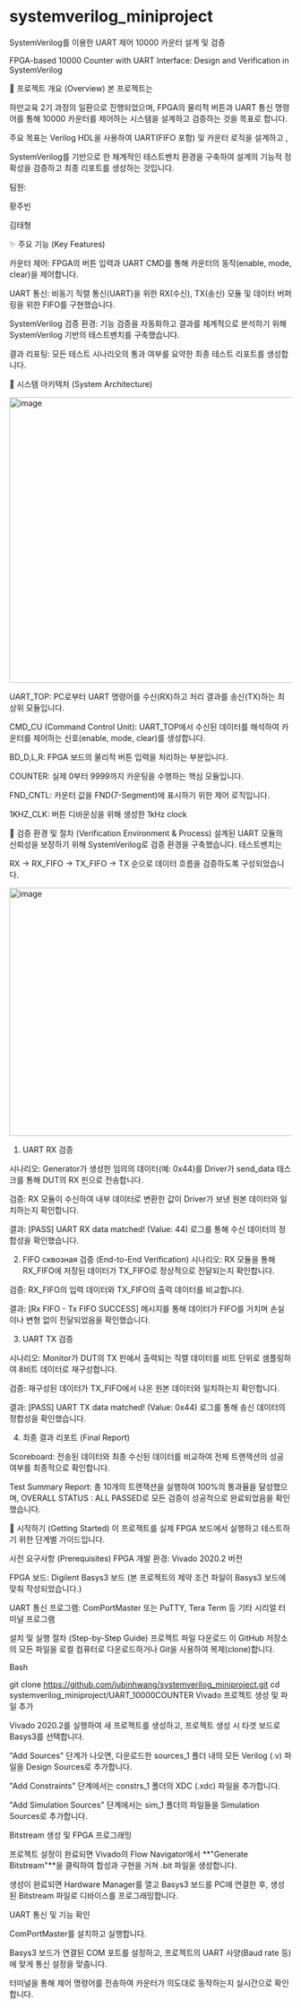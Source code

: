 # systemverilog_miniproject

SystemVerilog를 이용한 UART 제어 10000 카운터 설계 및 검증

FPGA-based 10000 Counter with UART Interface: Design and Verification in SystemVerilog

📝 프로젝트 개요 (Overview)
본 프로젝트는 

하만교육 2기 과정의 일환으로 진행되었으며, FPGA의 물리적 버튼과 UART 통신 명령어를 통해 10000 카운터를 제어하는 시스템을 설계하고 검증하는 것을 목표로 합니다.



주요 목표는 Verilog HDL을 사용하여 UART(FIFO 포함) 및 카운터 로직을 설계하고 , 

SystemVerilog를 기반으로 한 체계적인 테스트벤치 환경을 구축하여 설계의 기능적 정확성을 검증하고 최종 리포트를 생성하는 것입니다.

팀원:

황주빈

김태형 

✨ 주요 기능 (Key Features)

카운터 제어: FPGA의 버튼 입력과 UART CMD를 통해 카운터의 동작(enable, mode, clear)을 제어합니다.



UART 통신: 비동기 직렬 통신(UART)을 위한 RX(수신), TX(송신) 모듈 및 데이터 버퍼링을 위한 FIFO를 구현했습니다.


SystemVerilog 검증 환경: 기능 검증을 자동화하고 결과를 체계적으로 분석하기 위해 SystemVerilog 기반의 테스트벤치를 구축했습니다.


결과 리포팅: 모든 테스트 시나리오의 통과 여부를 요약한 최종 테스트 리포트를 생성합니다.

🔧 시스템 아키텍처 (System Architecture)

<img width="1430" height="510" alt="image" src="https://github.com/user-attachments/assets/c9416c48-9919-432a-9413-701cbc53e000" />

UART_TOP: PC로부터 UART 명령어를 수신(RX)하고 처리 결과를 송신(TX)하는 최상위 모듈입니다.


CMD_CU (Command Control Unit): UART_TOP에서 수신된 데이터를 해석하여 카운터를 제어하는 신호(enable, mode, clear)를 생성합니다.


BD_D,L,R: FPGA 보드의 물리적 버튼 입력을 처리하는 부분입니다.


COUNTER: 실제 0부터 9999까지 카운팅을 수행하는 핵심 모듈입니다.


FND_CNTL: 카운터 값을 FND(7-Segment)에 표시하기 위한 제어 로직입니다.


1KHZ_CLK: 버튼 디바운싱을 위해 생성한 1kHz clock

🧪 검증 환경 및 절차 (Verification Environment & Process)
설계된 UART 모듈의 신뢰성을 보장하기 위해 SystemVerilog로 검증 환경을 구축했습니다. 테스트벤치는 

RX -> RX_FIFO -> TX_FIFO -> TX 순으로 데이터 흐름을 검증하도록 구성되었습니다.

<img width="1389" height="443" alt="image" src="https://github.com/user-attachments/assets/7e0bc235-28db-469e-a681-f31f6d061897" />


1. UART RX 검증

시나리오: Generator가 생성한 임의의 데이터(예: 0x44)를 Driver가 send_data 태스크를 통해 DUT의 RX 핀으로 전송합니다.


검증: RX 모듈이 수신하여 내부 데이터로 변환한 값이 Driver가 보낸 원본 데이터와 일치하는지 확인합니다.

결과: [PASS] UART RX data matched! (Value: 44) 로그를 통해 수신 데이터의 정합성을 확인했습니다.

2. FIFO сквозная 검증 (End-to-End Verification)
시나리오: RX 모듈을 통해 RX_FIFO에 저장된 데이터가 TX_FIFO로 정상적으로 전달되는지 확인합니다.


검증: RX_FIFO의 입력 데이터와 TX_FIFO의 출력 데이터를 비교합니다.


결과: [Rx FIFO - Tx FIFO SUCCESS] 메시지를 통해 데이터가 FIFO를 거치며 손실이나 변형 없이 전달되었음을 확인했습니다.

3. UART TX 검증

시나리오: Monitor가 DUT의 TX 핀에서 출력되는 직렬 데이터를 비트 단위로 샘플링하여 8비트 데이터로 재구성합니다.


검증: 재구성된 데이터가 TX_FIFO에서 나온 원본 데이터와 일치하는지 확인합니다.

결과: [PASS] UART TX data matched! (Value: 0x44) 로그를 통해 송신 데이터의 정합성을 확인했습니다.

4. 최종 결과 리포트 (Final Report)

Scoreboard: 전송된 데이터와 최종 수신된 데이터를 비교하여 전체 트랜잭션의 성공 여부를 최종적으로 확인합니다.


Test Summary Report: 총 10개의 트랜잭션을 실행하여 100%의 통과율을 달성했으며, OVERALL STATUS : ALL PASSED로 모든 검증이 성공적으로 완료되었음을 확인했습니다.

🚀 시작하기 (Getting Started)
이 프로젝트를 실제 FPGA 보드에서 실행하고 테스트하기 위한 단계별 가이드입니다.

사전 요구사항 (Prerequisites)
FPGA 개발 환경: Vivado 2020.2 버전

FPGA 보드: Digilent Basys3 보드 (본 프로젝트의 제약 조건 파일이 Basys3 보드에 맞춰 작성되었습니다.)

UART 통신 프로그램: ComPortMaster 또는 PuTTY, Tera Term 등 기타 시리얼 터미널 프로그램

설치 및 실행 절차 (Step-by-Step Guide)
프로젝트 파일 다운로드
이 GitHub 저장소의 모든 파일을 로컬 컴퓨터로 다운로드하거나 Git을 사용하여 복제(clone)합니다.

Bash

git clone https://github.com/jubinhwang/systemverilog_miniproject.git
cd systemverilog_miniproject/UART_10000COUNTER
Vivado 프로젝트 생성 및 파일 추가

Vivado 2020.2를 실행하여 새 프로젝트를 생성하고, 프로젝트 생성 시 타겟 보드로 Basys3를 선택합니다.

"Add Sources" 단계가 나오면, 다운로드한 sources_1 폴더 내의 모든 Verilog (.v) 파일을 Design Sources로 추가합니다.

"Add Constraints" 단계에서는 constrs_1 폴더의 XDC (.xdc) 파일을 추가합니다.

"Add Simulation Sources" 단계에서는 sim_1 폴더의 파일들을 Simulation Sources로 추가합니다.

Bitstream 생성 및 FPGA 프로그래밍

프로젝트 설정이 완료되면 Vivado의 Flow Navigator에서 **"Generate Bitstream"**을 클릭하여 합성과 구현을 거쳐 .bit 파일을 생성합니다.

생성이 완료되면 Hardware Manager를 열고 Basys3 보드를 PC에 연결한 후, 생성된 Bitstream 파일로 디바이스를 프로그래밍합니다.

UART 통신 및 기능 확인

ComPortMaster를 설치하고 실행합니다.

Basys3 보드가 연결된 COM 포트를 설정하고, 프로젝트의 UART 사양(Baud rate 등)에 맞게 통신 설정을 맞춥니다.

터미널을 통해 제어 명령어를 전송하여 카운터가 의도대로 동작하는지 실시간으로 확인합니다.
